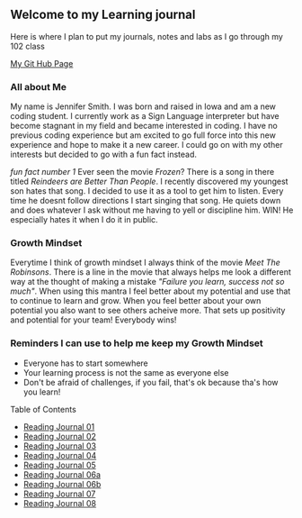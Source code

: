 ## Welcome to my Learning journal

Here is where I plan to put my journals, notes and labs as I go through my 102 class

[My Git Hub Page](https://jennifer4450.github.io/LearningJournal/)

### All about Me

My name is Jennifer Smith. I was born and raised in Iowa and am a new coding student. I currently work as a Sign Language interpreter but have become stagnant in my field and became interested in coding. I have no previous coding experience but am excited to go full force into this new experience and hope to make it a new career.  I could go on with my other interests but decided to go with a fun fact instead. 

*fun fact number 1*  Ever seen the movie *Frozen*? There is a song in there titled *Reindeers are Better Than People*.  I recently discovered my youngest son hates that song. I decided to use it as a tool to get him to listen. Every time he doesnt follow directions I start singing that song.  He quiets down and does whatever I ask without me having to yell or discipline him. WIN! He especially hates it when I do it in public. 


### Growth Mindset 

Everytime I think of growth mindset I always think of the movie *Meet The Robinsons*. There is a line in the movie that always helps me look a different way at the thought of making a mistake *"Failure you learn, success not so much"*. When using this mantra I feel better about my potential and use that to continue to learn and grow. When you feel better about your own potential you also want to see others acheive more. That sets up positivity and potential for your team! Everybody wins!

### Reminders I can use to help me keep my Growth Mindset
- Everyone has to start somewhere
- Your learning process is not the same as everyone else
- Don't be afraid of challenges, if you fail, that's ok because tha's how you learn!



Table of Contents
- [Reading Journal 01](NotesRead01.md)
- [Reading Journal 02](NotesRead02.md)
- [Reading Journal 03](NotesRead03.md)
- [Reading Journal 04](NotesRead04.md)
- [Reading Journal 05](NotesRead05.md)
- [Reading Journal 06a](NotesRead06a.md)
- [Reading Journal 06b](NotesRead06b.md)
- [Reading Journal 07](NotesRead07.md)
- [Reading Journal 08](NotesRead08.md)









